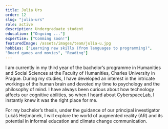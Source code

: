 ```yaml
---
title: Julia Urs
order: 12
slug: "julia-urs"
role: active
description: Undergraduate student
education: ["Ongoing ..."]
expertise: ["Comming soon!"]
featuredImage: /assets/images/team/julia-u.jpg
hobbies: ["Learning new skills (from languages to programming)",
"Board games and movies", "Reading"]
---
```


I am currently in my third year of the bachelor’s programme in Humanities and Social Sciences at the Faculty of Humanities, Charles University in Prague.
During my studies, I have developed an interest in the intricate workings of the human brain and devoted my time to psychology and the philosophy of mind. I have always been curious about how technology affects our cognitive abilities, so when I heard about CyberspaceLab, I instantly knew it was the right place for me.

For my bachelor’s thesis, under the guidance of our principal investigator Lukáš Hejtmánek, I will explore the world of augmented reality (AR) and its potential in informal education and climate change communication.

